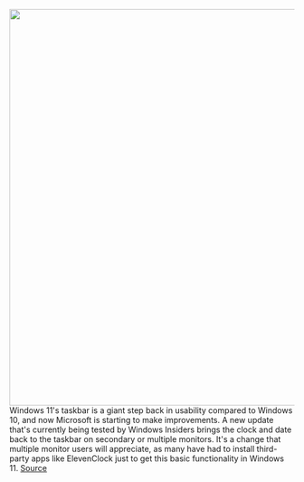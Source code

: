 <img src='https://cdn.vox-cdn.com/thumbor/-GMRZK35vu2AgiEHXL8Ln2iDDgU=/0x0:1280x720/1200x800/filters:focal(538x258:742x462)/cdn.vox-cdn.com/uploads/chorus_image/image/70215631/windows11darkmode.0.jpg' width='700px' /><br/>
Windows 11's taskbar is a giant step back in usability compared to Windows 10, and now Microsoft is starting to make improvements. A new update that's currently being tested by Windows Insiders brings the clock and date back to the taskbar on secondary or multiple monitors. It's a change that multiple monitor users will appreciate, as many have had to install third-party apps like ElevenClock just to get this basic functionality in Windows 11.
<a href='https://www.theverge.com/2021/12/1/22812258/microsoft-windows-11-taskbar-clock-multiple-monitors-start-menu-updates'> Source <a/>